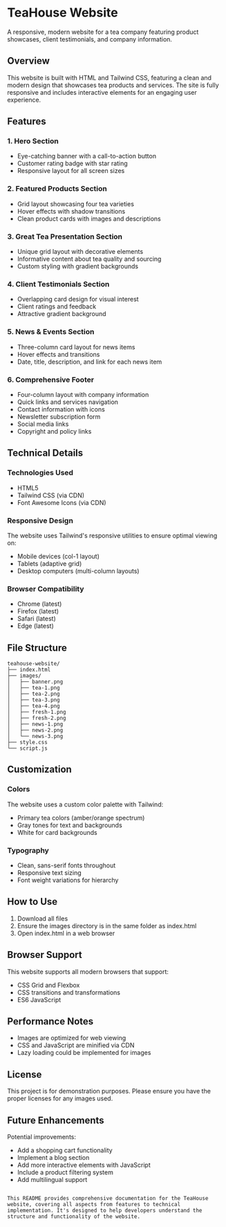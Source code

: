 # TeaHouse Website

A responsive, modern website for a tea company featuring product showcases, client testimonials, and company information.

## Overview

This website is built with HTML and Tailwind CSS, featuring a clean and modern design that showcases tea products and services. The site is fully responsive and includes interactive elements for an engaging user experience.

## Features

### 1. Hero Section
- Eye-catching banner with a call-to-action button
- Customer rating badge with star rating
- Responsive layout for all screen sizes

### 2. Featured Products Section
- Grid layout showcasing four tea varieties
- Hover effects with shadow transitions
- Clean product cards with images and descriptions

### 3. Great Tea Presentation Section
- Unique grid layout with decorative elements
- Informative content about tea quality and sourcing
- Custom styling with gradient backgrounds

### 4. Client Testimonials Section
- Overlapping card design for visual interest
- Client ratings and feedback
- Attractive gradient background

### 5. News & Events Section
- Three-column card layout for news items
- Hover effects and transitions
- Date, title, description, and link for each news item

### 6. Comprehensive Footer
- Four-column layout with company information
- Quick links and services navigation
- Contact information with icons
- Newsletter subscription form
- Social media links
- Copyright and policy links

## Technical Details

### Technologies Used
- HTML5
- Tailwind CSS (via CDN)
- Font Awesome Icons (via CDN)

### Responsive Design
The website uses Tailwind's responsive utilities to ensure optimal viewing on:
- Mobile devices (col-1 layout)
- Tablets (adaptive grid)
- Desktop computers (multi-column layouts)

### Browser Compatibility
- Chrome (latest)
- Firefox (latest)
- Safari (latest)
- Edge (latest)

## File Structure

```
teahouse-website/
├── index.html
├── images/
│   ├── banner.png
│   ├── tea-1.png
│   ├── tea-2.png
│   ├── tea-3.png
│   ├── tea-4.png
│   ├── fresh-1.png
│   ├── fresh-2.png
│   ├── news-1.png
│   ├── news-2.png
│   └── news-3.png
├── style.css
└── script.js
```

## Customization

### Colors
The website uses a custom color palette with Tailwind:
- Primary tea colors (amber/orange spectrum)
- Gray tones for text and backgrounds
- White for card backgrounds

### Typography
- Clean, sans-serif fonts throughout
- Responsive text sizing
- Font weight variations for hierarchy

## How to Use

1. Download all files
2. Ensure the images directory is in the same folder as index.html
3. Open index.html in a web browser

## Browser Support

This website supports all modern browsers that support:
- CSS Grid and Flexbox
- CSS transitions and transformations
- ES6 JavaScript

## Performance Notes

- Images are optimized for web viewing
- CSS and JavaScript are minified via CDN
- Lazy loading could be implemented for images

## License

This project is for demonstration purposes. Please ensure you have the proper licenses for any images used.

## Future Enhancements

Potential improvements:
- Add a shopping cart functionality
- Implement a blog section
- Add more interactive elements with JavaScript
- Include a product filtering system
- Add multilingual support
```

This README provides comprehensive documentation for the TeaHouse website, covering all aspects from features to technical implementation. It's designed to help developers understand the structure and functionality of the website.